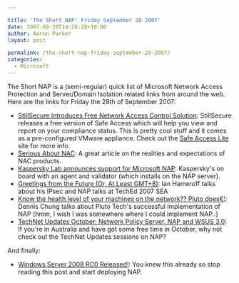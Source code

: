 ```yaml
---

title: 'The Short NAP: Friday September 28 2007'
date: 2007-09-28T14:26:28+10:00
author: Aaron Parker
layout: post

permalink: /the-short-nap-friday-september-28-2007/
categories:
  - Microsoft
---
```

The Short NAP is a (semi-regular) quick list of Microsoft Network Access Protection and Server/Domain Isolation related links from around the web. Here are the links for Friday the 28th of September 2007:

  * [StillSecure Introduces Free Network Access Control Solution](http://biz.yahoo.com/iw/070924/0306050.html): StillSecure releases a free version of Safe Access which will help you view and report on your compliance status. This is pretty cool stuff and it comes as a pre-configured VMware appliance. Check out the [Safe Access Lite](http://salite.stillsecure.com/) site for more info.
  * [Serious About NAC](http://www.darkreading.com/document.asp?doc_id=133522): A great article on the realities and expectations of NAC products.
  * [Kaspersky Lab announces support for Microsoft NAP](http://www.kaspersky.com/news?id=207575561): Kaspersky's on board with an agent and validator (which installs on the NAP server).
  * [Greetings from the Future (Or, At Least GMT+8)](http://blogs.technet.com/ianhamer/archive/2007/09/14/greetings-from-the-future-or-at-least-gmt-8.aspx): Ian Hameroff talks about his IPsec and NAP talks at TechEd 2007 SEA
  * [Know the health level of your machines on the network?? Pluto does€¦](http://windowsmvp.spaces.live.com/Blog/cns!80195647FE07388F!325.entry): Dennis Chung talks about Pluto Tech's successful implementation of NAP (hmm, I wish I was somewhere where I could implement NAP..)
  * [TechNet Updates October: Network Policy Server, NAP and WSUS 3.0](http://blogs.technet.com/itproaustralia/archive/2007/09/24/technet-updates-october-network-policy-server-nap-and-wsus-3-0.aspx): If you're in Australia and have got some free time in October, why not check out the TechNet Updates sessions on NAP?

And finally:

  * [Windows Server 2008 RC0 Released!](http://blogs.technet.com/windowsserver/archive/2007/09/24/windows-server-2008-rc0-released.aspx): You knew this already so stop reading this post and start deploying NAP.